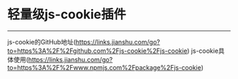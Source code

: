 # 轻量级js-cookie插件
***
js-cookie的GitHub地址(https://links.jianshu.com/go?to=https%3A%2F%2Fgithub.com%2Fjs-cookie%2Fjs-cookie)
js-cookie具体使用(https://links.jianshu.com/go?to=https%3A%2F%2Fwww.npmjs.com%2Fpackage%2Fjs-cookie)


